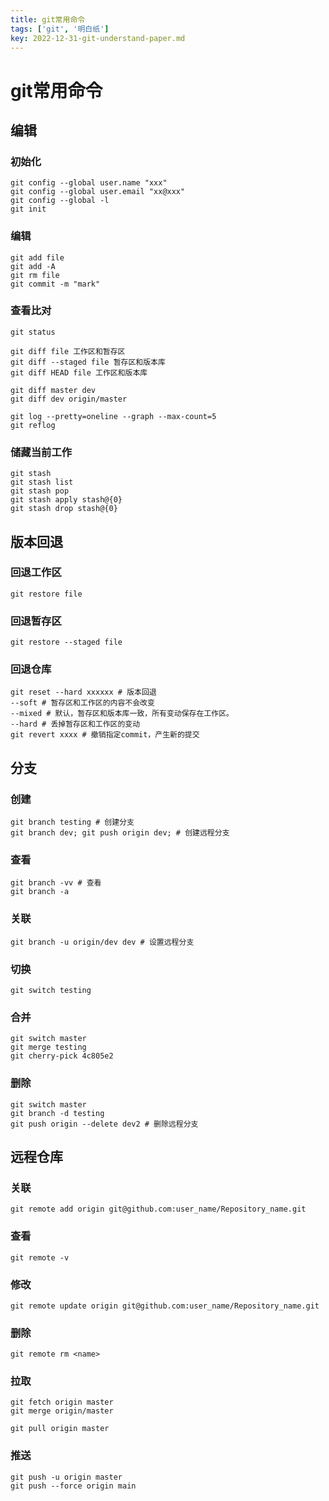 ```yaml
---
title: git常用命令
tags: ['git', '明白纸']
key: 2022-12-31-git-understand-paper.md
---
```



# git常用命令

## 编辑

### 初始化

```shell
git config --global user.name "xxx"
git config --global user.email "xx@xxx"
git config --global -l
git init
```

### 编辑

```shell
git add file
git add -A
git rm file
git commit -m "mark"
```

### 查看比对

```shell
git status

git diff file 工作区和暂存区
git diff --staged file 暂存区和版本库
git diff HEAD file 工作区和版本库

git diff master dev
git diff dev origin/master

git log --pretty=oneline --graph --max-count=5
git reflog
```

### 储藏当前工作

```shell
git stash
git stash list
git stash pop
git stash apply stash@{0}
git stash drop stash@{0}
```

## 版本回退

### 回退工作区

```shell
git restore file
```

### 回退暂存区

```shell
git restore --staged file
```

### 回退仓库

```shell
git reset --hard xxxxxx # 版本回退
--soft # 暂存区和工作区的内容不会改变
--mixed # 默认，暂存区和版本库一致，所有变动保存在工作区。
--hard # 丢掉暂存区和工作区的变动
git revert xxxx # 撤销指定commit，产生新的提交
```

## 分支

### 创建

```shell
git branch testing # 创建分支
git branch dev; git push origin dev; # 创建远程分支
```

### 查看

```shell
git branch -vv # 查看
git branch -a
```

### 关联

```shell
git branch -u origin/dev dev # 设置远程分支
```

### 切换

```shell
git switch testing
```

### 合并

```shell
git switch master
git merge testing
git cherry-pick 4c805e2
```

### 删除

```shell
git switch master
git branch -d testing
git push origin --delete dev2 # 删除远程分支
```

## 远程仓库

### 关联

```shell
git remote add origin git@github.com:user_name/Repository_name.git
```

### 查看

```shell
git remote -v
```

### 修改

```shell
git remote update origin git@github.com:user_name/Repository_name.git
```

### 删除

```shell
git remote rm <name>
```

### 拉取

```shell
git fetch origin master
git merge origin/master

git pull origin master
```

### 推送

```shell
git push -u origin master
git push --force origin main
```
